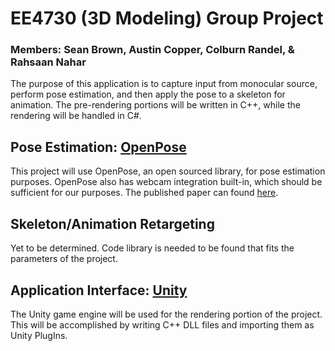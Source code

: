 # EE4730 (3D Modeling) Group Project 
### Members: Sean Brown, Austin Copper, Colburn Randel, & Rahsaan Nahar

The purpose of this application is to capture input from monocular source, perform pose estimation, and then apply the pose to a skeleton for animation. The pre-rendering portions will be written in C++, while the rendering will be handled in C#.

## Pose Estimation: [OpenPose](https://github.com/CMU-Perceptual-Computing-Lab/openposehere)
This project will use OpenPose, an open sourced library, for pose estimation purposes. OpenPose also has webcam integration built-in, which should be sufficient for our purposes.
The published paper can found [here](https://arxiv.org/pdf/1812.08008.pdf).

## Skeleton/Animation Retargeting
Yet to be determined. Code library is needed to be found that fits the parameters of the project.

## Application Interface: [Unity](https://unity.com/)
The Unity game engine will be used for the rendering portion of the project. This will be accomplished by writing C++ DLL files and importing them as Unity PlugIns.
